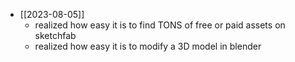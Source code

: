   * [[2023-08-05]]
    * realized how easy it is to find TONS of free or paid assets on sketchfab
    * realized how easy it is to modify a 3D model in blender
